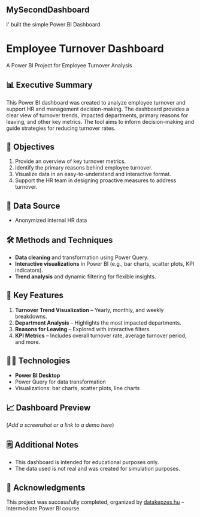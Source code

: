 ## MySecondDashboard

I' built the simple Power BI Dashboard

# Employee Turnover Dashboard  
A Power BI Project for Employee Turnover Analysis  

## 📊 Executive Summary  
This Power BI dashboard was created to analyze employee turnover and support HR and management decision-making. The dashboard provides a clear view of turnover trends, impacted departments, primary reasons for leaving, and other key metrics. The tool aims to inform decision-making and guide strategies for reducing turnover rates. 

## 🎯 Objectives  
1. Provide an overview of key turnover metrics.  
2. Identify the primary reasons behind employee turnover.  
3. Visualize data in an easy-to-understand and interactive format.  
4. Support the HR team in designing proactive measures to address turnover.  

## 📂 Data Source  
- Anonymized internal HR data  

## 🛠️ Methods and Techniques  
- **Data cleaning** and transformation using Power Query.  
- **Interactive visualizations** in Power BI (e.g., bar charts, scatter plots, KPI indicators).  
- **Trend analysis** and dynamic filtering for flexible insights.  

## 🚀 Key Features  
1. **Turnover Trend Visualization** – Yearly, monthly, and weekly breakdowns.  
2. **Department Analysis** – Highlights the most impacted departments.  
3. **Reasons for Leaving** – Explored with interactive filters.  
4. **KPI Metrics** – Includes overall turnover rate, average turnover period, and more.  

## 🧑‍💻 Technologies  
- **Power BI Desktop**  
- Power Query for data transformation  
- Visualizations: bar charts, scatter plots, line charts  

## 📈 Dashboard Preview  
(*Add a screenshot or a link to a demo here*)  

## 🗒️ Additional Notes  
- This dashboard is intended for educational purposes only.  
- The data used is not real and was created for simulation purposes.  

## 🤝 Acknowledgments  
This project was successfully completed, organized by [datakepzes.hu](https://datakepzes.hu) – Intermediate Power BI course. 
